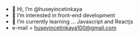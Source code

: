 - 👋 Hi, I’m @huseyincetinkaya
- 👀 I’m interested in front-end development
- 🌱 I’m currently learning ... Javascript and Reactjs
- e-mail = huseyincetinkaya100@gmail.com


